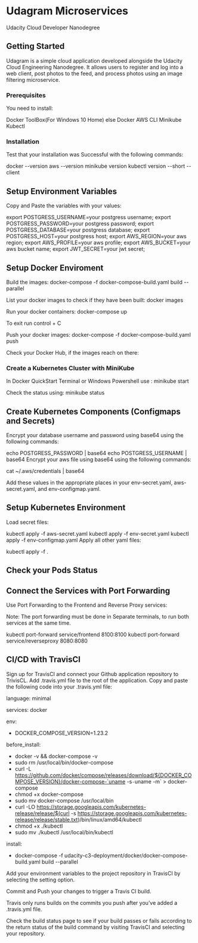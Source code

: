 # Udagram Microservices

Udacity Cloud Developer Nanodegree

## Getting Started

Udagram is a simple cloud application developed alongside the Udacity Cloud Engineering Nanodegree. It allows users to register and log into a web client, post photos to the feed, and process photos using an image filtering microservice.

### Prerequisites

You need to install:

Docker ToolBox(For Windows 10 Home) else Docker
AWS CLI
Minikube
Kubectl

### Installation

Test that your installation was Successful with the following commands:


docker --version
aws --version
minikube version
kubectl version --short --client


## Setup Environment Variables

Copy and Paste the variables with your values:

export POSTGRESS_USERNAME=your postgress username;
export POSTGRESS_PASSWORD=your postgress password;
export POSTGRESS_DATABASE=your postgress database;
export POSTGRESS_HOST=your postgress host;
export AWS_REGION=your aws region;
export AWS_PROFILE=your aws profile;
export AWS_BUCKET=your aws bucket name;
export JWT_SECRET=your jwt secret;

## Setup Docker Enviroment

Build the images: docker-compose -f docker-compose-build.yaml build --parallel


List your docker images to check if they have been built: docker images

Run your docker containers: docker-compose up

To exit run control + C

Push your docker images: docker-compose -f docker-compose-build.yaml push

Check your Docker Hub, if the images reach on there:

### Create a Kubernetes Cluster with MiniKube

In Docker QuickStart Terminal or Windows Powershell use : minikube start

Check the status using: minikube status



## Create Kubernetes Components (Configmaps and Secrets)

Encrypt your database username and password using base64 using the following commands:

echo POSTGRESS_PASSWORD | base64
echo POSTGRESS_USERNAME | base64
Encrypt your aws file using base64 using the following commands:

cat ~/.aws/credentials | base64

Add these values in the appropriate places in your env-secret.yaml, aws-secret.yaml, and env-configmap.yaml.



## Setup Kubernetes Environment

Load secret files:

kubectl apply -f aws-secret.yaml
kubectl apply -f env-secret.yaml
kubectl apply -f env-configmap.yaml
Apply all other yaml files:

kubectl apply -f .


## Check your Pods Status



## Connect the Services with Port Forwarding

Use Port Forwarding to the Frontend and Reverse Proxy services:

Note: The port forwarding must be done in Separate terminals, to run both services at the same time.

kubectl port-forward service/frontend 8100:8100
kubectl port-forward service/reverseproxy 8080:8080

## CI/CD with TravisCI

Sign up for TravisCI and connect your Github application repository to TrivisCL.
Add .travis.yml file to the root of the application.
Copy and paste the following code into your .travis.yml file:


language: minimal

services: docker

env:
  - DOCKER_COMPOSE_VERSION=1.23.2

before_install:
  - docker -v && docker-compose -v
  - sudo rm /usr/local/bin/docker-compose
  - curl -L https://github.com/docker/compose/releases/download/${DOCKER_COMPOSE_VERSION}/docker-compose-`uname -s`-`uname -m` > docker-compose
  - chmod +x docker-compose
  - sudo mv docker-compose /usr/local/bin
  - curl -LO https://storage.googleapis.com/kubernetes-release/release/$(curl -s https://storage.googleapis.com/kubernetes-release/release/stable.txt)/bin/linux/amd64/kubectl
  - chmod +x ./kubectl
  - sudo mv ./kubectl /usr/local/bin/kubectl



install:
  - docker-compose -f udacity-c3-deployment/docker/docker-compose-build.yaml build --parallel 
  
  
  
 Add your environment variables to the project repository in TravisCI by selecting the setting option.

Commit and Push your changes to trigger a Travis CI build.

Travis only runs builds on the commits you push after you’ve added a .travis.yml file.

Check the build status page to see if your build passes or fails according to the return status of the build command by visiting TravisCI and selecting your repository.


